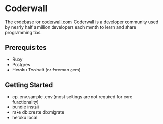 # Coderwall

The codebase for [coderwall.com](https://coderwall.com). Coderwall is a developer community used by nearly half a million developers each month to learn and share programming tips.

## Prerequisites

* Ruby
* Postgres
* Heroku Toolbelt (or foreman gem)


## Getting Started

* cp .env.sample .env (most settings are not required for core functionality)
* bundle install
* rake db:create db:migrate
* heroku local
